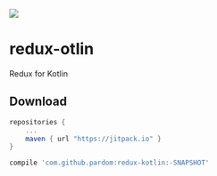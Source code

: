 [![](https://jitpack.io/v/pardom/redux-kotlin.svg)](https://jitpack.io/#pardom/redux-kotlin)

# redux-otlin

Redux for Kotlin

Download
--------

```groovy
repositories {
	...
	maven { url "https://jitpack.io" }
}
```

```groovy
compile 'com.github.pardom:redux-kotlin:-SNAPSHOT'
```

